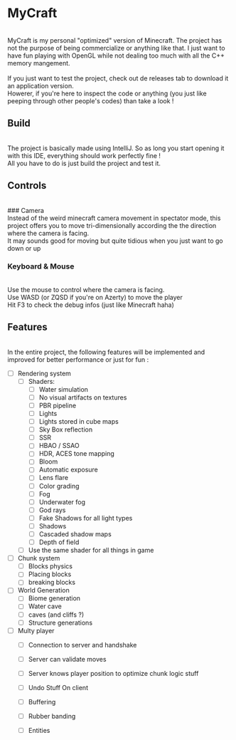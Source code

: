 # MyCraft
</br>
MyCraft is my personal "optimized" version of Minecraft. The project has not the purpose of being commercialize or anything like that. 
I just want to have fun playing with OpenGL while not dealing too much with all the C++ memory mangement.
</br>
</br>
If you just want to test the project, check out de releases tab to download it an application version.
</br>
Howerer, if you're here to inspect the code or anything (you just like peeping through other people's codes) than take a look !

## Build
</br>
The project is basically made using IntelliJ. So as long you start opening it with this IDE, everything should work perfectly fine !
</br>
All you have to do is just build the project and test it.

## Controls
</br>
### Camera
</br>
Instead of the weird minecraft camera movement in spectator mode, this project offers you to move tri-dimensionally according the the direction where the camera is facing.
</br>
It may sounds good for moving but quite tidious when you just want to go down or up

### Keyboard & Mouse
</br>
Use the mouse to control where the camera is facing.
</br>
Use WASD (or ZQSD if you're on Azerty) to move the player
</br>
Hit F3 to check the debug infos (just like Minecraft haha)

## Features
</br>
In the entire project, the following features will be implemented and improved for better performance or just for fun : 

- [ ] Rendering system
  - [ ] Shaders:
  	- [ ] Water simulation
	- [ ] No visual artifacts on textures
	- [ ] PBR pipeline
	- [ ] Lights
  	- [ ] Lights stored in cube maps
	- [ ] Sky Box reflection
	- [ ] SSR
	- [ ] HBAO / SSAO
	- [ ] HDR, ACES tone mapping
	- [ ] Bloom
	- [ ] Automatic exposure
	- [ ] Lens flare
	- [ ] Color grading
	- [ ] Fog
	- [ ] Underwater fog
	- [ ] God rays	
	- [ ] Fake Shadows for all light types
  	- [ ] Shadows
   	- [ ] Cascaded shadow maps
	- [ ] Depth of field
  - [ ] Use the same shader for all things in game

- [ ] Chunk system
  - [ ] Blocks physics
  - [ ] Placing blocks
  - [ ] breaking blocks
- [ ] World Generation
  - [ ] Biome generation
  - [ ] Water cave
  - [ ] caves (and cliffs ?)
  - [ ] Structure generations

- [ ] Multy player
    - [ ] Connection to server and handshake
    - [ ] Server can validate moves
    - [ ] Server knows player position to optimize chunk logic stuff
    - [ ] Undo Stuff On client
    - [ ] Buffering
    - [ ] Rubber banding
    - [ ] Entities

